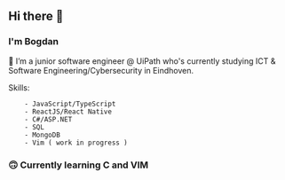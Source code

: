 ## Hi there 👋
### I'm Bogdan
  
  🌱 I’m a junior software engineer @ UiPath who's currently studying ICT & Software Engineering/Cybersecurity in Eindhoven. 

Skills:

        - JavaScript/TypeScript
        - ReactJS/React Native
        - C#/ASP.NET
        - SQL
        - MongoDB
        - Vim ( work in progress )
        

  
 ### 🙃 Currently learning C and VIM

 
<!--
**bnn16/bnn16** is a ✨ _special_ ✨ repository because its `README.md` (this file) appears on your GitHub profile.

Here are some ideas to get you started:

- 🔭 I’m currently working on ...
- 🌱 I’m currently learning ...
- 👯 I’m looking to collaborate on ...
- 🤔 I’m looking for help with ...
- 💬 Ask me about ...
- 📫 How to reach me: ...
- 😄 Pronouns: ...
- ⚡ Fun fact: ...
-->
